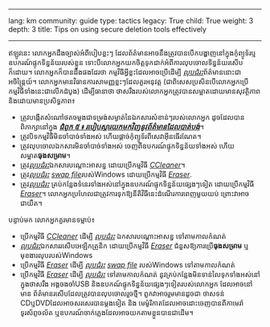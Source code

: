 

---

lang: km
community: guide
type: tactics
legacy: True
child: True
weight: 3
depth: 3
title: Tips on using secure deletion tools effectively

---

ឥឡូវនេះ លោកអ្នកដឹងច្បាស់អំពីបៀបខ្លះៗ ដែលព័ត៌មានអាចនឹងត្រូវបានបើកបង្ហាញនៅក្នុងកុំព្យូទ័រឬឧបករណ៍ផ្ទុកទិន្នន័យរបស់ខ្លួន ទោះបីលោកអ្នកយកចិត្តទុកដាក់អំពីការលុបចោលទិន្នន័យរសើបក៏ដោយ។ លោកអ្នកក៏បានដឹងផងដែរថា កម្មវិធីអ្វីខ្លះដែលអាចប្រើដើម្បី [*លុបជំរះ*](/km/glossary#Wiping)ព័ត៌មាននោះជាអចិន្ត្រៃយ៍។ លោកអ្នកមានវិធានការសាមញ្ញខ្លះៗដែលគួរអនុវត្ត (ជាពិសេសប្រសិនបើលោកអ្នកប្រើកម្មវិធីទាំងនេះជាលើកដំបូង) ដើម្បីធានាថា ថាសរឹងរបស់លោកអ្នកត្រូវបានសម្អាតដោយមានសុវត្ថិភាព និងដោយមានប្រសិទ្ធភាព៖

 - ត្រូវបង្កើតសំណៅថតចម្លងជាទម្រង់សម្ងាត់នៃឯកសារសំខាន់ៗរបស់លោកអ្នក ដូចដែលបានពិភាក្សានៅក្នុង [***ជំពូក ៥ ៖ របៀបស្តារយកមកវិញនូវព័ត៌មានដែលបាត់បង់***](/km/chapter-5)។
- ត្រូវបិទកម្មវិធីមិនចាំបាច់ទាំងអស់ ហើយផ្តាច់កុំព្យូទ័រពីសេវាអ៊ីនធើរណែត។
- ត្រូវលុបចោលឯកសារមិនចាំបាច់ទាំងអស់ ចេញពីឧបករណ៍ផ្ទុកទិន្នន័យទាំងអស់ ហើយសម្អាត**ធុងសម្រាម**។
- ត្រូវ[*លុបជំរះ*](/km/glossary#Wiping)ឯកសារបណ្តោះអាសន្ន ដោយប្រើកម្មវិធី [*CCleaner*](/km/glossary#CCleaner)។
- ត្រូវ[*លុបជំរះ*](/km/glossary#Wiping) [*swap file*](/km/glossary#Swap_file)របស់Windows ដោយប្រើកម្មវិធី [*Eraser*](/km/glossary#Eraser).
- ត្រូវ[*លុបជំរះ*](/km/glossary#Wiping) គ្រប់កន្លែងទំនេរទាំងអស់នៅក្នុងឧបករណ៍ផ្ទុកទិន្នន័យផ្សេងៗទៀត ដោយប្រើកម្មវិធី [*Eraser*](/km/glossary#Eraser)។ លោកអ្នកប្រហែលជាត្រូវការទុកឱ្យនីតិវិធីនេះដំណើរការពេញមួយយប់ ព្រោះវាអាចជាយឺត។


បន្ទាប់មក លោកអ្នកគួរមានទម្លាប់៖ 

- ប្រើកម្មវិធី [*CCleaner*](/km/glossary#CCleaner) ដើម្បី [*លុបជំរះ*](/km/glossary#Wiping) ឯកសារបណ្តោះអាសន្ន ទៅតាមកាលកំណត់
- [*លុបជំរះ*](/km/glossary#Wiping)ឯកសាររសើបអេឡិកត្រូនិក ដោយប្រើកម្មវិធី [*Eraser*](/km/glossary#Eraser) ជំនួសឱ្យការប្រើ**ធុងសម្រាម** ឬមុខងារលុបរបស់Windows
- ប្រើកម្មវិធី [*Eraser*](/km/glossary#Eraser) ដើម្បី [*លុបជំរះ*](/km/glossary#Wiping) [*swap file*](/km/glossary#Swap_file) របស់Windows ទៅតាមកាលកំណត់
- ប្រើកម្មវិធី [*Eraser*](/km/glossary#Eraser) ដើម្បី [*លុបជំរះ*](/km/glossary#Wiping) ទៅតាមកាលកំណត់ នូវគ្រប់កន្លែងមិនទាន់លៃទុកទាំងអស់នៅក្នុងថាសរឹង អង្គចងចាំUSB និងឧបកណ៍ផ្ទុកទិន្នន័យផ្សេងៗទៀតរបស់លោកអ្នក ដែលអាចនៅមាន   ព័ត៌មានរសើបដែលត្រូវបានលុបចោលរួចថ្មី។ ពួកវាអាចរួមមានដូចជា ថាសទន់  CDឬDVDដែលអាចសរសេរបានម្តងទៀត និង មេម៉ូរីកាតដែលអាចដោះចេញបានពីកាមេរ៉ា ទូរស័ព្ទចល័ត ឬឧបករណ៍ចាក់ភ្លេងដែលអាចយកតាមខ្លួនបានជាដើម។


